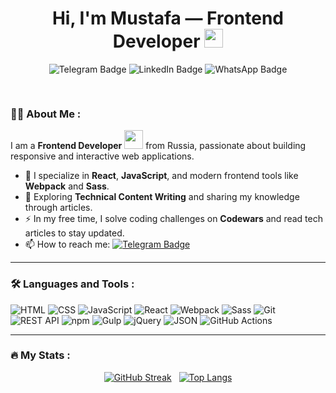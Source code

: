 <h1 align="center">
  Hi, I'm Mustafa — Frontend Developer
  <img src="https://media.giphy.com/media/hvRJCLFzcasrR4ia7z/giphy.gif" width="30px"/>
</h1>

<div id="badges" align="center">
  <a href="https://t.me/mustafaonsabr" target="_blank" style="text-decoration: none">
    <img src="https://img.shields.io/badge/Telegram-2CA5E0?style=for-the-badge&logo=telegram&logoColor=white" alt="Telegram Badge"/>
  </a>
  <a href="https://www.linkedin.com/in/mustafa-todziev/" target="_blank" style="text-decoration: none">
    <img src="https://img.shields.io/badge/LinkedIn-0077B5?style=for-the-badge&logo=linkedin&logoColor=white" alt="LinkedIn Badge"/>
  </a>
  <a href="https://wa.me/79680603084" target="_blank" style="text-decoration: none">
    <img src="https://img.shields.io/badge/WhatsApp-25D366?style=for-the-badge&logo=whatsapp&logoColor=white" alt="WhatsApp Badge"/>
  </a>
</div>

<div align="center" style="margin-top: 30px">
  <img src="https://komarev.com/ghpvc/?username=MustafaProger&style=flat-square&color=blue" alt=""/>
</div>

### :man_technologist: About Me :
I am a **Frontend Developer** <img src="https://media.giphy.com/media/WUlplcMpOCEmTGBtBW/giphy.gif" width="30"> from Russia, passionate about building responsive and interactive web applications.

- :telescope: I specialize in **React**, **JavaScript**, and modern frontend tools like **Webpack** and **Sass**.
- :seedling: Exploring **Technical Content Writing** and sharing my knowledge through articles.
- :zap: In my free time, I solve coding challenges on **Codewars** and read tech articles to stay updated.
- :mailbox: How to reach me: [![Telegram Badge](https://img.shields.io/badge/MustafaOnSabr-blue?style=flat&logo=Telegram&logoColor=white)](https://t.me/mustafaonsabr)
---

### :hammer_and_wrench: Languages and Tools :
![HTML](https://img.shields.io/badge/HTML-E34F26?style=for-the-badge&logo=html5&logoColor=white)
![CSS](https://img.shields.io/badge/CSS-1572B6?style=for-the-badge&logo=css3&logoColor=white)
![JavaScript](https://img.shields.io/badge/JavaScript-F7DF1E?style=for-the-badge&logo=javascript&logoColor=black)
![React](https://img.shields.io/badge/React-20232A?style=for-the-badge&logo=react&logoColor=61DAFB)
![Webpack](https://img.shields.io/badge/Webpack-8DD6F9?style=for-the-badge&logo=webpack&logoColor=black)
![Sass](https://img.shields.io/badge/Sass-CC6699?style=for-the-badge&logo=sass&logoColor=white)
![Git](https://img.shields.io/badge/Git-F05032?style=for-the-badge&logo=git&logoColor=white)
![REST API](https://img.shields.io/badge/REST%20API-FF6F61?style=for-the-badge&logo=rest&logoColor=white)
![npm](https://img.shields.io/badge/npm-CB3837?style=for-the-badge&logo=npm&logoColor=white)
![Gulp](https://img.shields.io/badge/Gulp-CF4647?style=for-the-badge&logo=gulp&logoColor=white)
![jQuery](https://img.shields.io/badge/jQuery-0769AD?style=for-the-badge&logo=jquery&logoColor=white)
![JSON](https://img.shields.io/badge/JSON-000000?style=for-the-badge&logo=json&logoColor=white)
![GitHub Actions](https://img.shields.io/badge/GitHub%20Actions-2088FF?style=for-the-badge&logo=github-actions&logoColor=white)
<!--![Redux](https://img.shields.io/badge/Redux-593D88?style=for-the-badge&logo=redux&logoColor=white) -->

---

### :fire: My Stats :

<div align="center">

[![GitHub Streak](https://streak-stats.demolab.com?user=mustafaproger&theme=transparent&hide_border=true&mode=weekly&fire=FF2222&dates=2C68F6&currStreakLabel=2C68F6&currStreakNum=2C68F6)](https://git.io/streak-stats) 
&nbsp;
[![Top Langs](https://github-readme-stats.vercel.app/api/top-langs/?username=mustafaproger&layout=compact&theme=vision-friendly-dark)](https://github.com/anuraghazra/github-readme-stats) 
</div>
